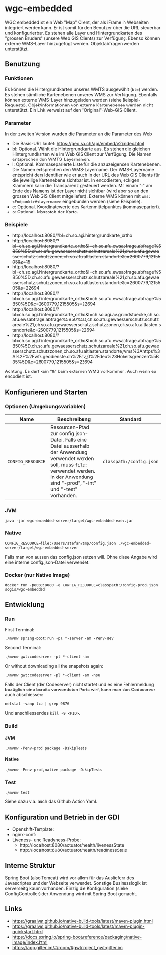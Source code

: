 # wgc-embedded

WGC embedded ist ein Web "Map" Client, der als iFrame in Webseiten integriert werden kann. Er ist somit für den Benutzer über die URL steuerbar und konfigurierbar. Es stehen alle Layer und Hintergrundkarten des "grossen Bruders" (unsere Web GIS Clients) zur Verfügung. Ebenso können externe WMS-Layer hinzugefügt werden. Objektabfragen werden unterstützt.

## Benutzung

### Funktionen
Es können die Hintergrundkarten unseres WMTS ausgewählt (`bl=`) werden. Es stehen sämtliche Kartenebenen unseres WMS zur Verfügung. Ebenfalls können externe WMS-Layer hinzugeladen werden (siehe Beispiel-Requests). Objektinformationen von externe Kartenebenen werden nicht unterstützt. Ein Link verweist auf den "Original"-Web-GIS-Client. 

### Parameter

In der zweiten Version wurden die Parameter an die Parameter des Web 

- Die Basis-URL lautet: https://geo.so.ch/api/embed/v2/index.html
- bl: Optional. Wählt die Hintergrundkarte aus. Es stehen die gleichen Hintergrundkarten wie im Web GIS Client zur Verfügung. Die Namen entsprechen den WMTS-Layernamen.
- l: Optional. Kommaseparierte Liste für die anzuzeigenden Kartenebenen. Die Namen entsprechen den WMS-Layername. Der WMS-Layername entspricht dem Identifier wie er auch in der URL des Web GIS Clients für die jeweilige Kartenebene sichtbar ist. In encodierten, eckigen Klammern kann die Transparenz gesteuert werden. Mit einam "!" am Ende des Namens ist der Layer nicht sichtbar (wird aber so an den grossen Web GIS Client mitgeliefert). Externe WMS können mit `wms:<Endpunkt>#<Layername>` eingebunden werden (siehe Beispiele).
- c: Optional. Koordinatewerte des Kartenmittelpunktes (kommasepariert).
- s: Optional. Massstab der Karte. 

### Beispiele

- http://localhost:8080/?bl=ch.so.agi.hintergrundkarte_ortho
- ~~http://localhost:8080/?bl=ch.so.agi.hintergrundkarte_ortho&l=ch.so.afu.ewsabfrage.abfrage%5B50%5D,ch.so.afu.gewaesserschutz.schutzareale%21,ch.so.afu.gewaesserschutz.schutzzonen,ch.so.afu.altlasten.standorte&c=2600779,1215505&z=15~~
- http://localhost:8080/?bl=ch.so.agi.hintergrundkarte_ortho&l=ch.so.afu.ewsabfrage.abfrage%5B50%5D,ch.so.afu.gewaesserschutz.schutzareale%21,ch.so.afu.gewaesserschutz.schutzzonen,ch.so.afu.altlasten.standorte&c=2600779,1215505&s=22694
- http://localhost:8080/?bl=ch.so.agi.hintergrundkarte_ortho&l=ch.so.afu.ewsabfrage.abfrage%5B50%5D&c=2600779,1215505&s=22694
- http://localhost:8080/?bl=ch.so.agi.hintergrundkarte_ortho&l=ch.so.agi.av.grundstuecke,ch.so.afu.ewsabfrage.abfrage%5B50%5D,ch.so.afu.gewaesserschutz.schutzareale%21,ch.so.afu.gewaesserschutz.schutzzonen,ch.so.afu.altlasten.standorte&c=2600779,1215505&s=22694 
- http://localhost:8080/?bl=ch.so.agi.hintergrundkarte_ortho&l=ch.so.afu.ewsabfrage.abfrage%5B50%5D,ch.so.afu.gewaesserschutz.schutzareale%21,ch.so.afu.gewaesserschutz.schutzzonen,ch.so.afu.altlasten.standorte,wms%3Ahttps%3A%2F%2Fwfs.geodienste.ch%2Fav_0%2Fdeu%23Hoheitsgrenzen%5B35%5D&c=2600779,1215505&s=22694

Achtung: Es darf kein "&" beim externen WMS vorkommen. Auch wenn es encodiert ist.

## Konfigurieren und Starten

### Optionen (Umgebungsvariablen)

| Name | Beschreibung | Standard |
|-----|-----|-----|
| `CONFIG_RESOURCE` | Resourcen-Pfad zur config.json-Datei. Falls eine Datei ausserhalb der Anwendung verwendet werden soll, muss `file:` verwendet werden. In der Anwendung sind "-prod", "-int" und "-test" vorhanden. | `classpath:/config.json` |

### JVM

```
java -jar wgc-embedded-server/target/wgc-embedded-exec.jar
```

### Native

```
CONFIG_RESOURCE=file:/Users/stefan/tmp/config.json ./wgc-embedded-server/target/wgc-embedded-server
```
Falls man von aussen das config.json setzen will. Ohne diese Angabe wird eine interne config.json-Datei verwendet.

### Docker (nur Native Image)

```
docker run -p8080:8080 -e CONFIG_RESOURCE=classpath:/config-prod.json sogis/wgc-embedded 
```

## Entwicklung

### Run 

First Terminal:
```
./mvnw spring-boot:run -pl *-server -am -Penv-dev 
```

Second Terminal:
```
./mvnw gwt:codeserver -pl *-client -am
```

Or without downloading all the snapshots again:
```
./mvnw gwt:codeserver -pl *-client -am -nsu 
```

Falls der Client (der Codeserver) nicht startet und es eine Fehlermeldung bezüglich eine bereits verwendeten Ports wirf, kann man den Codeserver auch abschiessen:

```
netstat -vanp tcp | grep 9876
```

Und anschliessendes `kill -9 <PID>`.

### Build

#### JVM

```
./mvnw -Penv-prod package -DskipTests
```

#### Native

```
./mvnw -Penv-prod,native package -DskipTests
```

### Test

```
./mvnw test
```

Siehe dazu v.a. auch das Github Action Yaml. 

## Konfiguration und Betrieb in der GDI
- Openshift-Template:
- nginx-conf: 
- Liveness- und Readyness-Probe:
  * http://localhost:8080/actuator/health/livenessState 
  * http://localhost:8080/actuator/health/readinessState

## Interne Struktur

Spring Boot (also Tomcat) wird vor allem für das Ausliefern des Javascriptes und der Webseite verwendet. Sonstige Businesslogik ist serverseitg kaum vorhanden. Einzig die Konfiguration (siehe ConfigController) der Anwendung wird mit Spring Boot gemacht.

## Links

- https://graalvm.github.io/native-build-tools/latest/maven-plugin.html
- https://graalvm.github.io/native-build-tools/latest/maven-plugin-quickstart.html
- https://docs.spring.io/spring-boot/reference/packaging/native-image/index.html
- https://app.gitter.im/#/room/#gwtproject_gwt:gitter.im